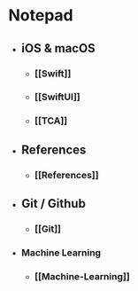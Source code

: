 # Notepad

- ## iOS & macOS
	- ### [[Swift]]
	- ### [[SwiftUI]]
	- ### [[TCA]]


- ## References
	- ### [[References]]

- ## Git / Github
	- ### [[Git]]

- ### Machine Learning
	- ### [[Machine-Learning]]